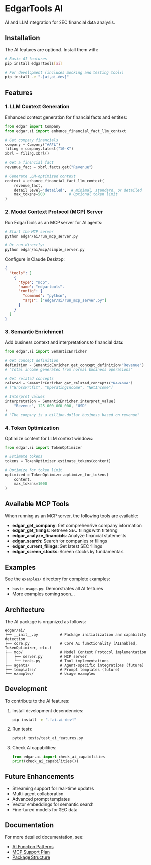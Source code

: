# EdgarTools AI

AI and LLM integration for SEC financial data analysis.

## Installation

The AI features are optional. Install them with:

```bash
# Basic AI features
pip install edgartools[ai]

# For development (includes mocking and testing tools)
pip install -e ".[ai,ai-dev]"
```

## Features

### 1. LLM Context Generation

Enhanced context generation for financial facts and entities:

```python
from edgar import Company
from edgar.ai import enhance_financial_fact_llm_context

# Get company financials
company = Company("AAPL")
filing = company.latest("10-K")
xbrl = filing.xbrl()

# Get a financial fact
revenue_fact = xbrl.facts.get("Revenue")

# Generate LLM-optimized context
context = enhance_financial_fact_llm_context(
    revenue_fact,
    detail_level='detailed',  # minimal, standard, or detailed
    max_tokens=500           # Optional token limit
)
```

### 2. Model Context Protocol (MCP) Server

Run EdgarTools as an MCP server for AI agents:

```bash
# Start the MCP server
python edgar/ai/run_mcp_server.py

# Or run directly:
python edgar/ai/mcp/simple_server.py
```

Configure in Claude Desktop:
```json
{
  "tools": [
    {
      "type": "mcp",
      "name": "edgartools",
      "config": {
        "command": "python",
        "args": ["edgar/ai/run_mcp_server.py"]
      }
    }
  ]
}
```

### 3. Semantic Enrichment

Add business context and interpretations to financial data:

```python
from edgar.ai import SemanticEnricher

# Get concept definition
definition = SemanticEnricher.get_concept_definition("Revenue")
# "Total income generated from normal business operations"

# Get related concepts
related = SemanticEnricher.get_related_concepts("Revenue")
# ["GrossProfit", "OperatingIncome", "NetIncome"]

# Interpret values
interpretation = SemanticEnricher.interpret_value(
    "Revenue", 125_000_000_000, "USD"
)
# "The company is a billion-dollar business based on revenue"
```

### 4. Token Optimization

Optimize content for LLM context windows:

```python
from edgar.ai import TokenOptimizer

# Estimate tokens
tokens = TokenOptimizer.estimate_tokens(content)

# Optimize for token limit
optimized = TokenOptimizer.optimize_for_tokens(
    content, 
    max_tokens=1000
)
```

## Available MCP Tools

When running as an MCP server, the following tools are available:

- **edgar_get_company**: Get comprehensive company information
- **edgar_get_filings**: Retrieve SEC filings with filtering
- **edgar_analyze_financials**: Analyze financial statements
- **edgar_search**: Search for companies or filings
- **edgar_current_filings**: Get latest SEC filings
- **edgar_screen_stocks**: Screen stocks by fundamentals

## Examples

See the `examples/` directory for complete examples:

- `basic_usage.py`: Demonstrates all AI features
- More examples coming soon...

## Architecture

The AI package is organized as follows:

```
edgar/ai/
├── __init__.py          # Package initialization and capability detection
├── core.py              # Core AI functionality (AIEnabled, TokenOptimizer, etc.)
├── mcp/                 # Model Context Protocol implementation
│   ├── server.py        # MCP server
│   └── tools.py         # Tool implementations
├── agents/              # Agent-specific integrations (future)
├── templates/           # Prompt templates (future)
└── examples/            # Usage examples
```

## Development

To contribute to the AI features:

1. Install development dependencies:
   ```bash
   pip install -e ".[ai,ai-dev]"
   ```

2. Run tests:
   ```bash
   pytest tests/test_ai_features.py
   ```

3. Check AI capabilities:
   ```python
   from edgar.ai import check_ai_capabilities
   print(check_ai_capabilities())
   ```

## Future Enhancements

- Streaming support for real-time updates
- Multi-agent collaboration
- Advanced prompt templates
- Vector embeddings for semantic search
- Fine-tuned models for SEC data

## Documentation

For more detailed documentation, see:
- [AI Function Patterns](docs/ai-function-patterns.md)
- [MCP Support Plan](docs/edgartools-mcp-ai-support.md)
- [Package Structure](docs/ai-mcp-package-structure-plan.md)